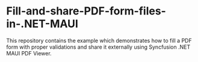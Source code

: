 # Fill-and-share-PDF-form-files-in-.NET-MAUI
This repository contains the example which demonstrates how to fill a PDF form with proper validations and share it externally using Syncfusion .NET MAUI PDF Viewer.
